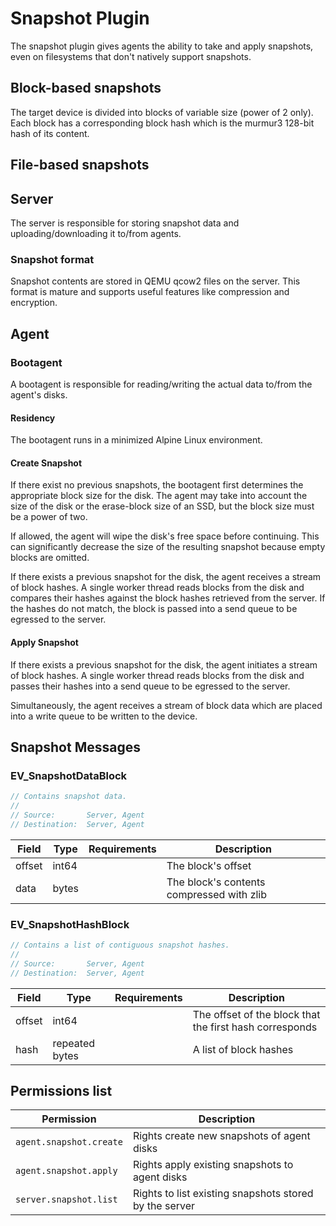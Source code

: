 # Snapshot Plugin
The snapshot plugin gives agents the ability to take and apply snapshots, even
on filesystems that don't natively support snapshots.

## Block-based snapshots
The target device is divided into blocks of variable size (power of 2 only). Each
block has a corresponding block hash which is the murmur3 128-bit hash of its content.

## File-based snapshots

## Server
The server is responsible for storing snapshot data and uploading/downloading it
to/from agents.

### Snapshot format
Snapshot contents are stored in QEMU qcow2 files on the server. This format is
mature and supports useful features like compression and encryption.

## Agent

### Bootagent
A bootagent is responsible for reading/writing the actual data to/from the agent's
disks.

#### Residency
The bootagent runs in a minimized Alpine Linux environment.

#### Create Snapshot
If there exist no previous snapshots, the bootagent first determines the appropriate
block size for the disk. The agent may take into account the size of the disk or
the erase-block size of an SSD, but the block size must be a power of two.

If allowed, the agent will wipe the disk's free space before continuing. This can
significantly decrease the size of the resulting snapshot because empty blocks are
omitted.

If there exists a previous snapshot for the disk, the agent receives a stream of
block hashes. A single worker thread reads blocks from the disk and compares their hashes
against the block hashes retrieved from the server. If the hashes do not match,
the block is passed into a send queue to be egressed to the server.

#### Apply Snapshot
If there exists a previous snapshot for the disk, the agent initiates a stream of
block hashes. A single worker thread reads blocks from the disk and passes their
hashes into a send queue to be egressed to the server.

Simultaneously, the agent receives a stream of block data which are placed into
a write queue to be written to the device.

## Snapshot Messages
### EV_SnapshotDataBlock

```java
// Contains snapshot data.
//
// Source:       Server, Agent
// Destination:  Server, Agent
```

| Field            | Type       | Requirements              | Description                                              |
|------------------|------------|---------------------------|----------------------------------------------------------|
| offset           | int64      |                           | The block's offset                                       |
| data             | bytes      |                           | The block's contents compressed with zlib                |

### EV_SnapshotHashBlock

```java
// Contains a list of contiguous snapshot hashes.
//
// Source:       Server, Agent
// Destination:  Server, Agent
```

| Field            | Type       | Requirements              | Description                                              |
|------------------|------------|---------------------------|----------------------------------------------------------|
| offset           | int64      |                           | The offset of the block that the first hash corresponds  |
| hash             | repeated bytes |                       | A list of block hashes                                   |

## Permissions list

| Permission                   | Description                                                                                              |
|------------------------------|----------------------------------------------------------------------------------------------------------|
| `agent.snapshot.create`      | Rights create new snapshots of agent disks                                                               |
| `agent.snapshot.apply`       | Rights apply existing snapshots to agent disks                                                           |
| `server.snapshot.list`       | Rights to list existing snapshots stored by the server                                                   |
